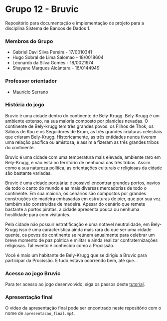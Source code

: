# Grupo 12 - Bruvic
Repositório para documentação e implementação de projeto para a disciplina Sistema de Bancos de Dados 1.

### Membros do Grupo

- Gabriel Davi Silva Pereira - 17/0010341
- Hugo Sobral de Lima Salomao - 18/0018604  
- Leonardo da Silva Gomes - 18/0021974 
- Shayane Marques Alcântara - 16/0144949

### Professor orientador

- Maurício Serrano

### História do jogo

Bruvic é uma cidade dentro do continente de Bely-Krugg. Bely-Krugg é um ambiente extenso, na sua maioria composto por planícies nevadas. O continente de Bely-krugg tem três grandes povos: os Filhos de Thok, os Sábios de Kou e os Seguidores de Brum, as três grandes criaturas celestiais que criaram Bely-Krugg. Historicamente, as três entidades nunca tiveram uma relação pacífica ou amistosa, e assim a fizeram as três grandes tribos do continente. 

Bruvic é uma cidade com uma temperatura mais elevada, ambiente raro em Bely-Krugg, e não está no território de nenhuma das três tribos. Assim como a sua natureza política, as orientações culturais e religiosas da cidade são bastante variadas.

Bruvic é uma cidade portuária: é possível encontrar grandes portos, navios de todo o canto do mundo e as mais diversas mercadorias de todo o continente. Em sua maioria, os cenários são compostos por grandes construções de madeira embasadas em estruturas de pier, que por sua vez também são construídas de madeira. Apesar do cenário que remete bastante a portos piratas, a cidade apresenta pouca ou nenhuma hostilidade para com visitantes.

Pela cidade não possuir estratificação e uma notável neutralidade, em Bely-Krugg isso é uma característica ainda mais rara do que ser uma cidade quente, os povos do continente se reúnem anualmente para celebrar um breve momento de paz política e militar e ainda realizar confraternizações religiosas. Tal evento é conhecido como a Procissão. 

Você é mais um habitante de Bely-Krugg que se dirigiu a Bruvic para participar da Procissão. E tudo estava ocorrendo bem, até que...

### Acesso ao jogo Bruvic

Para ter acesso ao jogo desenvolvido, siga os passos deste [tutorial](./game/README.md).

### Apresentação final

O vídeo da apresentação final pode ser encontrado neste repositório com o nome de ```apresentacao_final.mp4```.